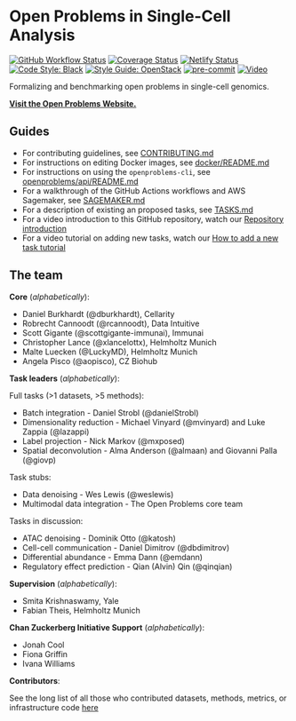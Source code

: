 # Open Problems in Single-Cell Analysis

[![GitHub Workflow Status](https://img.shields.io/github/workflow/status/singlecellopenproblems/singlecellopenproblems/Run%20Tests/master?label=Github%20Actions)](https://github.com/openproblems-bio/openproblems/actions)
[![Coverage Status](https://codecov.io/gh/openproblems-bio/openproblems/branch/main/graph/badge.svg?token=S1ZIME1ZZR)](https://codecov.io/gh/openproblems-bio/openproblems)
[![Netlify Status](https://api.netlify.com/api/v1/badges/83b92388-53c7-4fef-9003-e14d94c6ac6f/deploy-status)](https://app.netlify.com/sites/openproblems/deploys)
[![Code Style: Black](https://img.shields.io/badge/code%20style-black-000000.svg)](https://github.com/psf/black)
[![Style Guide: OpenStack](https://img.shields.io/badge/style%20guide-openstack-eb1a32.svg)](https://docs.openstack.org/hacking/latest/user/hacking.html#styleguide)
[![pre-commit](https://img.shields.io/badge/pre--commit-enabled-brightgreen?logo=pre-commit&logoColor=white)](https://github.com/pre-commit/pre-commit)
[![Video](https://img.shields.io/static/v1?label=YouTube&message=Visit%20channel&color=red&logo=youtube)](https://www.youtube.com/channel/UCJpqxlzxRamcA3Pv3KlYZHg)

Formalizing and benchmarking open problems in single-cell genomics.

[**Visit the Open Problems Website.**](https://openproblems.bio/)


## Guides
* For contributing guidelines, see [CONTRIBUTING.md](CONTRIBUTING.md)  
* For instructions on editing Docker images, see [docker/README.md](docker/README.md)  
* For instructions on using the `openproblems-cli`, see [openproblems/api/README.md](https://github.com/singlecellopenproblems/SingleCellOpenProblems/tree/master/openproblems/api)
* For a walkthrough of the GitHub Actions workflows and AWS Sagemaker, see [SAGEMAKER.md](SAGEMAKER.md)  
* For a description of existing an proposed tasks, see [TASKS.md](TASKS.md)  
* For a video introduction to this GitHub repository, watch our [Repository introduction](https://www.youtube.com/watch?v=tHempZCdXyA)
* For a video tutorial on adding new tasks, watch our [How to add a new task tutorial](https://www.youtube.com/watch?v=tgVG3Hp6mBc)

## The team

**Core** (_alphabetically_):

* Daniel Burkhardt (@dburkhardt), Cellarity
* Robrecht Cannoodt (@rcannoodt), Data Intuitive
* Scott Gigante (@scottgigante-immunai), Immunai
* Christopher Lance (@xlancelottx), Helmholtz Munich
* Malte Luecken (@LuckyMD), Helmholtz Munich
* Angela Pisco (@aopisco), CZ Biohub

**Task leaders** (_alphabetically_):

Full tasks (>1 datasets, >5 methods):
* Batch integration - Daniel Strobl (@danielStrobl)
* Dimensionality reduction - Michael Vinyard (@mvinyard) and Luke Zappia (@lazappi)
* Label projection - Nick Markov (@mxposed)
* Spatial deconvolution - Alma Anderson (@almaan) and Giovanni Palla (@giovp)

Task stubs:
* Data denoising - Wes Lewis (@weslewis)
* Multimodal data integration - The Open Problems core team

Tasks in discussion:
* ATAC denoising - Dominik Otto (@katosh)
* Cell-cell communication - Daniel Dimitrov (@dbdimitrov)
* Differential abundance - Emma Dann (@emdann)
* Regulatory effect prediction - Qian (Alvin) Qin (@qinqian)


**Supervision** (_alphabetically_):
* Smita Krishnaswamy, Yale
* Fabian Theis, Helmholtz Munich

**Chan Zuckerberg Initiative Support** (_alphabetically_):
* Jonah Cool
* Fiona Griffin
* Ivana Williams


**Contributors**:

See the long list of all those who contributed datasets, methods, metrics, or infrastructure code [here](https://github.com/openproblems-bio/openproblems/graphs/contributors)
